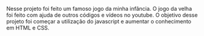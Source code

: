 Nesse projeto foi feito um famoso jogo da minha infância. 
O jogo da velha foi feito com ajuda de outros códigos e vídeos no youtube.
O objetivo desse projeto foi começar a utilização do javascript e aumentar o conhecimento em HTML e CSS.